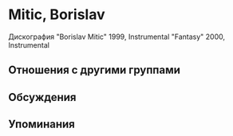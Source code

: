 # Mitic, Borislav

Дискография
"Borislav Mitic" 1999, Instrumental
"Fantasy" 2000, Instrumental

## Отношения с другими группами


## Обсуждения


## Упоминания

